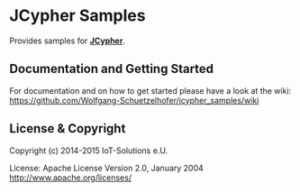 JCypher Samples
===============

Provides samples for [**JCypher**](http://wolfgang-schuetzelhofer.github.io/jcypher/).
## Documentation and Getting Started
For documentation and on how to get started please have a look at the wiki:
https://github.com/Wolfgang-Schuetzelhofer/jcypher_samples/wiki

## License & Copyright

Copyright (c) 2014-2015 IoT-Solutions e.U.

License:
								Apache License
                           Version 2.0, January 2004
                        http://www.apache.org/licenses/
